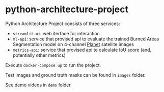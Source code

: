 # python-architecture-project
Python Architecture Project consists of three services: 
- `streamlit-ui`: web iterface for interaction
- `ml-api`: service that provised api to evaluate the trained Burned Areas Segmentation model on 4-channel [Planet](https://www.planet.com/) satellite images
- `metrics-api`: service that provised api to calculate IoU score (and, potentially other metrics)

Execute `docker-compose up` to run the project.

Test images and ground truth masks can be found in `images` folder.

See demo videos in `demo` folder.
